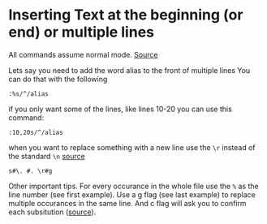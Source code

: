 # Inserting Text at the beginning (or end) or multiple lines

All commands assume normal mode. [Source](https://techglimpse.com/insert-text-beginning-line-vim/)

Lets say you need to add the word alias to the front of multiple lines You can do that with the following

```
:%s/^/alias
```
if you only want some of the lines, like lines 10-20 you can use this command:

```
:10,20s/^/alias 
```

when you want to replace something with a new line use the `\r` instead of the standard `\n` [source](https://stackoverflow.com/a/71334)

```
s#\. #. \r#g
```

Other important tips. For every occurance in the whole file use the `%` as the line number (see first example). Use a g flag (see last example) to replace multiple occurances in the same line. And c flag will ask you to confirm each subsitution ([source](https://linuxize.com/post/vim-find-replace/)).
